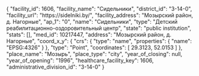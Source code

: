 {
    "facility_id": 1606,
    "facility_name": "Сидельники",
    "district_id": "3-14-0",
    "facility_url": "https:\/\/sidelniki.by\/",
    "facility_address": "Мозырский район, д. Нагорные",
    "ap_1": "0",
    "name": "Сидельники",
    "type": "Детский реабилитационно-оздоровительный центр",
    "state": "public institution",
    "stats": [],
    "med_id": 10217447,
    "address": "Мозырский район, д. Нагорные",
    "coord_x_y": {
        "crs": {
            "type": "name",
            "properties": {
                "name": "EPSG:4326"
            }
        },
        "type": "Point",
        "coordinates": [
            29.3123,
            52.0153
        ]
    },
    "place_name": "Мозырь",
    "place_type": "city",
    "year_of_closing": null,
    "year_of_opening": "1996",
    "healthcare_facility_key": 1606,
    "administrative_division_id": "3-14-0"
}